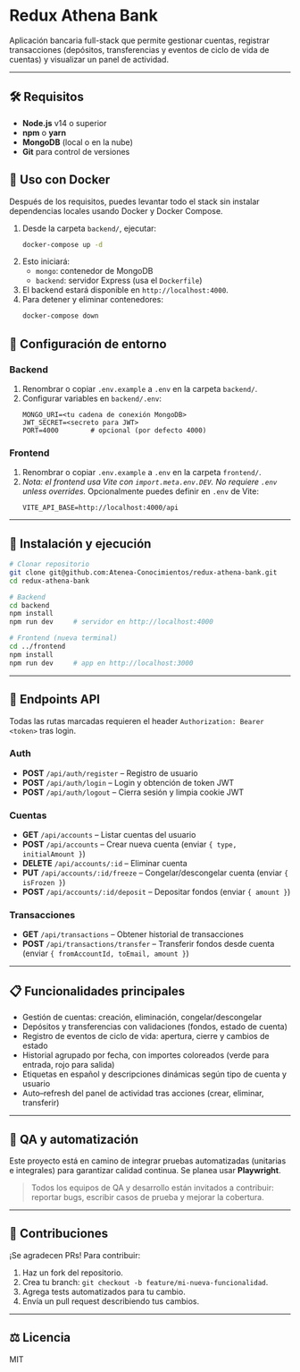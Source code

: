 # Redux Athena Bank

Aplicación bancaria full-stack que permite gestionar cuentas, registrar transacciones (depósitos, transferencias y eventos de ciclo de vida de cuentas) y visualizar un panel de actividad.

---

## 🛠️ Requisitos

- **Node.js** v14 o superior
- **npm** o **yarn**
- **MongoDB** (local o en la nube)
- **Git** para control de versiones

## 🐳 Uso con Docker

Después de los requisitos, puedes levantar todo el stack sin instalar dependencias locales usando Docker y Docker Compose.
1. Desde la carpeta `backend/`, ejecutar:
   ```bash
   docker-compose up -d
   ```
2. Esto iniciará:
   - `mongo`: contenedor de MongoDB
   - `backend`: servidor Express (usa el `Dockerfile`)
3. El backend estará disponible en `http://localhost:4000`.
4. Para detener y eliminar contenedores:
   ```bash
   docker-compose down
   ```

## 🔧 Configuración de entorno

### Backend
1. Renombrar o copiar `.env.example` a `.env` en la carpeta `backend/`.
2. Configurar variables en `backend/.env`:
   ```env
   MONGO_URI=<tu cadena de conexión MongoDB>
   JWT_SECRET=<secreto para JWT>
   PORT=4000        # opcional (por defecto 4000)
   ```

### Frontend
1. Renombrar o copiar `.env.example` a `.env` en la carpeta `frontend/`.
2. _Nota: el frontend usa Vite con `import.meta.env.DEV`. No requiere `.env` unless overrides._
Opcionalmente puedes definir en `.env` de Vite:
   ```env
   VITE_API_BASE=http://localhost:4000/api
   ```

---

## 🚀 Instalación y ejecución

```bash
# Clonar repositorio
git clone git@github.com:Atenea-Conocimientos/redux-athena-bank.git
cd redux-athena-bank

# Backend
cd backend
npm install
npm run dev     # servidor en http://localhost:4000

# Frontend (nueva terminal)
cd ../frontend
npm install
npm run dev     # app en http://localhost:3000
```

---

## 🔑 Endpoints API

Todas las rutas marcadas requieren el header `Authorization: Bearer <token>` tras login.

### Auth
- **POST** `/api/auth/register` – Registro de usuario
- **POST** `/api/auth/login`    – Login y obtención de token JWT
- **POST** `/api/auth/logout`   – Cierra sesión y limpia cookie JWT

### Cuentas
- **GET** `/api/accounts`         – Listar cuentas del usuario
- **POST** `/api/accounts`        – Crear nueva cuenta (enviar `{ type, initialAmount }`)
- **DELETE** `/api/accounts/:id`  – Eliminar cuenta
- **PUT** `/api/accounts/:id/freeze` – Congelar/descongelar cuenta (enviar `{ isFrozen }`)
- **POST** `/api/accounts/:id/deposit` – Depositar fondos (enviar `{ amount }`)

### Transacciones
- **GET** `/api/transactions`                   – Obtener historial de transacciones
- **POST** `/api/transactions/transfer`         – Transferir fondos desde cuenta (enviar `{ fromAccountId, toEmail, amount }`)

---

## 📋 Funcionalidades principales

- Gestión de cuentas: creación, eliminación, congelar/descongelar
- Depósitos y transferencias con validaciones (fondos, estado de cuenta)
- Registro de eventos de ciclo de vida: apertura, cierre y cambios de estado
- Historial agrupado por fecha, con importes coloreados (verde para entrada, rojo para salida)
- Etiquetas en español y descripciones dinámicas según tipo de cuenta y usuario
- Auto–refresh del panel de actividad tras acciones (crear, eliminar, transferir)

---

## 🤖 QA y automatización

Este proyecto está en camino de integrar pruebas automatizadas (unitarias e integrales) para garantizar calidad continua. Se planea usar **Playwright**.

> Todos los equipos de QA y desarrollo están invitados a contribuir: reportar bugs, escribir casos de prueba y mejorar la cobertura.

---

## 🤝 Contribuciones

¡Se agradecen PRs! Para contribuir:
1. Haz un fork del repositorio.
2. Crea tu branch: `git checkout -b feature/mi-nueva-funcionalidad`.
3. Agrega tests automatizados para tu cambio.
4. Envía un pull request describiendo tus cambios.

---

## ⚖️ Licencia

MIT
